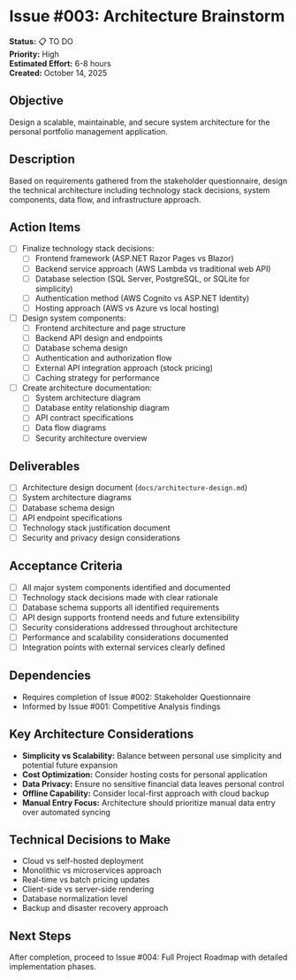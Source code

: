 # Issue #003: Architecture Brainstorm

**Status:** 📋 TO DO  
**Priority:** High  
**Estimated Effort:** 6-8 hours  
**Created:** October 14, 2025  

## Objective
Design a scalable, maintainable, and secure system architecture for the personal portfolio management application.

## Description
Based on requirements gathered from the stakeholder questionnaire, design the technical architecture including technology stack decisions, system components, data flow, and infrastructure approach.

## Action Items
- [ ] Finalize technology stack decisions:
  - [ ] Frontend framework (ASP.NET Razor Pages vs Blazor)
  - [ ] Backend service approach (AWS Lambda vs traditional web API)
  - [ ] Database selection (SQL Server, PostgreSQL, or SQLite for simplicity)
  - [ ] Authentication method (AWS Cognito vs ASP.NET Identity)
  - [ ] Hosting approach (AWS vs Azure vs local hosting)

- [ ] Design system components:
  - [ ] Frontend architecture and page structure
  - [ ] Backend API design and endpoints
  - [ ] Database schema design
  - [ ] Authentication and authorization flow
  - [ ] External API integration approach (stock pricing)
  - [ ] Caching strategy for performance

- [ ] Create architecture documentation:
  - [ ] System architecture diagram
  - [ ] Database entity relationship diagram
  - [ ] API contract specifications
  - [ ] Data flow diagrams
  - [ ] Security architecture overview

## Deliverables
- [ ] Architecture design document (`docs/architecture-design.md`)
- [ ] System architecture diagrams
- [ ] Database schema design
- [ ] API endpoint specifications
- [ ] Technology stack justification document
- [ ] Security and privacy design considerations

## Acceptance Criteria
- [ ] All major system components identified and documented
- [ ] Technology stack decisions made with clear rationale
- [ ] Database schema supports all identified requirements
- [ ] API design supports frontend needs and future extensibility
- [ ] Security considerations addressed throughout architecture
- [ ] Performance and scalability considerations documented
- [ ] Integration points with external services clearly defined

## Dependencies
- Requires completion of Issue #002: Stakeholder Questionnaire
- Informed by Issue #001: Competitive Analysis findings

## Key Architecture Considerations
- **Simplicity vs Scalability:** Balance between personal use simplicity and potential future expansion
- **Cost Optimization:** Consider hosting costs for personal application
- **Data Privacy:** Ensure no sensitive financial data leaves personal control
- **Offline Capability:** Consider local-first approach with cloud backup
- **Manual Entry Focus:** Architecture should prioritize manual data entry over automated syncing

## Technical Decisions to Make
- Cloud vs self-hosted deployment
- Monolithic vs microservices approach
- Real-time vs batch pricing updates
- Client-side vs server-side rendering
- Database normalization level
- Backup and disaster recovery approach

## Next Steps
After completion, proceed to Issue #004: Full Project Roadmap with detailed implementation phases.